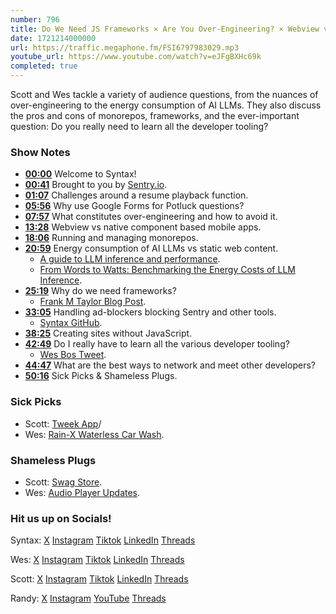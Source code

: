 ```yaml
---
number: 796
title: Do We Need JS Frameworks × Are You Over-Engineering? × Webview vs Native
date: 1721214000000
url: https://traffic.megaphone.fm/FSI6797983029.mp3
youtube_url: https://www.youtube.com/watch?v=eJFgBXHc69k
completed: true
---
```


Scott and Wes tackle a variety of audience questions, from the nuances of over-engineering to the energy consumption of AI LLMs. They also discuss the pros and cons of monorepos, frameworks, and the ever-important question: Do you really need to learn all the developer tooling?

### Show Notes

* **[00:00](#t=00:00)** Welcome to Syntax!
* **[00:41](#t=00:41)** Brought to you by [Sentry.io](https://sentry.io/syntax).
* **[01:07](#t=01:07)** Challenges around a resume playback function.
* **[05:56](#t=05:56)** Why use Google Forms for Potluck questions?
* **[07:57](#t=07:57)** What constitutes over-engineering and how to avoid it.
* **[13:28](#t=13:28)** Webview vs native component based mobile apps.
* **[18:06](#t=18:06)** Running and managing monorepos.
* **[20:59](#t=20:59)** Energy consumption of AI LLMs vs static web content.
    * [A guide to LLM inference and performance](https://www.baseten.co/blog/llm-transformer-inference-guide/).
    * [From Words to Watts: Benchmarking the Energy Costs of LLM Inference](https://arxiv.org/pdf/2310.03003).
* **[25:19](#t=25:19)** Why do we need frameworks?
    * [Frank M Taylor Blog Post](https://blog.frankmtaylor.com/2024/06/20/a-rant-about-front-end-development/).
* **[33:05](#t=33:05)** Handling ad-blockers blocking Sentry and other tools.
    * [Syntax GitHub](https://github.com/syntaxfm/website/tree/main/src/routes/api).
* **[38:25](#t=38:25)** Creating sites without JavaScript.
* **[42:49](#t=42:49)** Do I really have to learn all the various developer tooling?
    * [Wes Bos Tweet](https://x.com/wesbos/status/1810693535391272986).
* **[44:47](#t=44:47)** What are the best ways to network and meet other developers?
* **[50:16](#t=50:16)** Sick Picks & Shameless Plugs.

### Sick Picks

- Scott: [Tweek App](https://tweek.so/)/
- Wes: [Rain-X Waterless Car Wash](https://amzn.to/3LhrzSp).

### Shameless Plugs

- Scott: [Swag Store](https://syntax.fm/shop).
- Wes: [Audio Player Updates](https://syntax.fm).

### Hit us up on Socials!

Syntax: [X](https://twitter.com/syntaxfm) [Instagram](https://www.instagram.com/syntax_fm/) [Tiktok](https://www.tiktok.com/@syntaxfm) [LinkedIn](https://www.linkedin.com/company/96077407/admin/feed/posts/) [Threads](https://www.threads.net/@syntax_fm)

Wes: [X](https://twitter.com/wesbos) [Instagram](https://www.instagram.com/wesbos/) [Tiktok](https://www.tiktok.com/@wesbos) [LinkedIn](https://www.linkedin.com/in/wesbos/) [Threads](https://www.threads.net/@wesbos)

Scott: [X](https://twitter.com/stolinski) [Instagram](https://www.instagram.com/stolinski/) [Tiktok](https://www.tiktok.com/@stolinski) [LinkedIn](https://www.linkedin.com/in/stolinski/) [Threads](https://www.threads.net/@stolinski)

Randy: [X](https://twitter.com/randyrektor) [Instagram](https://www.instagram.com/randyrektor/) [YouTube](https://www.youtube.com/@randyrektor) [Threads](https://www.threads.net/@randyrektor)
